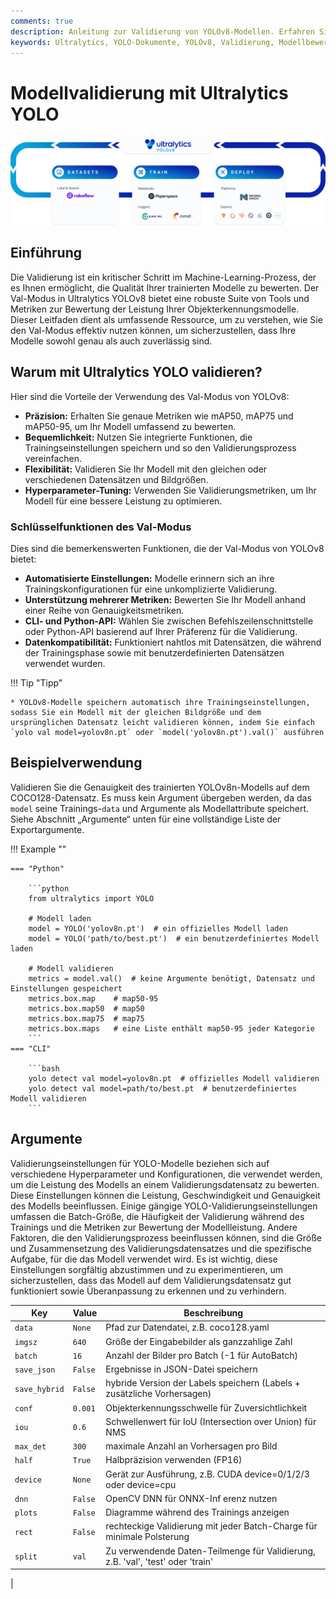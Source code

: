 ```yaml
---
comments: true
description: Anleitung zur Validierung von YOLOv8-Modellen. Erfahren Sie, wie Sie die Leistung Ihrer YOLO-Modelle mit Validierungseinstellungen und Metriken in Python und CLI-Beispielen bewerten können.
keywords: Ultralytics, YOLO-Dokumente, YOLOv8, Validierung, Modellbewertung, Hyperparameter, Genauigkeit, Metriken, Python, CLI
---
```


# Modellvalidierung mit Ultralytics YOLO

<img width="1024" src="https://github.com/ultralytics/assets/raw/main/yolov8/banner-integrations.png" alt="Ultralytics YOLO-Ökosystem und Integrationen">

## Einführung

Die Validierung ist ein kritischer Schritt im Machine-Learning-Prozess, der es Ihnen ermöglicht, die Qualität Ihrer trainierten Modelle zu bewerten. Der Val-Modus in Ultralytics YOLOv8 bietet eine robuste Suite von Tools und Metriken zur Bewertung der Leistung Ihrer Objekterkennungsmodelle. Dieser Leitfaden dient als umfassende Ressource, um zu verstehen, wie Sie den Val-Modus effektiv nutzen können, um sicherzustellen, dass Ihre Modelle sowohl genau als auch zuverlässig sind.

## Warum mit Ultralytics YOLO validieren?

Hier sind die Vorteile der Verwendung des Val-Modus von YOLOv8:

- **Präzision:** Erhalten Sie genaue Metriken wie mAP50, mAP75 und mAP50-95, um Ihr Modell umfassend zu bewerten.
- **Bequemlichkeit:** Nutzen Sie integrierte Funktionen, die Trainingseinstellungen speichern und so den Validierungsprozess vereinfachen.
- **Flexibilität:** Validieren Sie Ihr Modell mit den gleichen oder verschiedenen Datensätzen und Bildgrößen.
- **Hyperparameter-Tuning:** Verwenden Sie Validierungsmetriken, um Ihr Modell für eine bessere Leistung zu optimieren.

### Schlüsselfunktionen des Val-Modus

Dies sind die bemerkenswerten Funktionen, die der Val-Modus von YOLOv8 bietet:

- **Automatisierte Einstellungen:** Modelle erinnern sich an ihre Trainingskonfigurationen für eine unkomplizierte Validierung.
- **Unterstützung mehrerer Metriken:** Bewerten Sie Ihr Modell anhand einer Reihe von Genauigkeitsmetriken.
- **CLI- und Python-API:** Wählen Sie zwischen Befehlszeilenschnittstelle oder Python-API basierend auf Ihrer Präferenz für die Validierung.
- **Datenkompatibilität:** Funktioniert nahtlos mit Datensätzen, die während der Trainingsphase sowie mit benutzerdefinierten Datensätzen verwendet wurden.

!!! Tip "Tipp"

    * YOLOv8-Modelle speichern automatisch ihre Trainingseinstellungen, sodass Sie ein Modell mit der gleichen Bildgröße und dem ursprünglichen Datensatz leicht validieren können, indem Sie einfach `yolo val model=yolov8n.pt` oder `model('yolov8n.pt').val()` ausführen

## Beispielverwendung

Validieren Sie die Genauigkeit des trainierten YOLOv8n-Modells auf dem COCO128-Datensatz. Es muss kein Argument übergeben werden, da das `model` seine Trainings-`data` und Argumente als Modellattribute speichert. Siehe Abschnitt „Argumente“ unten für eine vollständige Liste der Exportargumente.

!!! Example ""

    === "Python"

        ```python
        from ultralytics import YOLO

        # Modell laden
        model = YOLO('yolov8n.pt')  # ein offizielles Modell laden
        model = YOLO('path/to/best.pt')  # ein benutzerdefiniertes Modell laden

        # Modell validieren
        metrics = model.val()  # keine Argumente benötigt, Datensatz und Einstellungen gespeichert
        metrics.box.map    # map50-95
        metrics.box.map50  # map50
        metrics.box.map75  # map75
        metrics.box.maps   # eine Liste enthält map50-95 jeder Kategorie
        ```
    === "CLI"

        ```bash
        yolo detect val model=yolov8n.pt  # offizielles Modell validieren
        yolo detect val model=path/to/best.pt  # benutzerdefiniertes Modell validieren
        ```

## Argumente

Validierungseinstellungen für YOLO-Modelle beziehen sich auf verschiedene Hyperparameter und Konfigurationen, die verwendet werden, um die Leistung des Modells an einem Validierungsdatensatz zu bewerten. Diese Einstellungen können die Leistung, Geschwindigkeit und Genauigkeit des Modells beeinflussen. Einige gängige YOLO-Validierungseinstellungen umfassen die Batch-Größe, die Häufigkeit der Validierung während des Trainings und die Metriken zur Bewertung der Modellleistung. Andere Faktoren, die den Validierungsprozess beeinflussen können, sind die Größe und Zusammensetzung des Validierungsdatensatzes und die spezifische Aufgabe, für die das Modell verwendet wird. Es ist wichtig, diese Einstellungen sorgfältig abzustimmen und zu experimentieren, um sicherzustellen, dass das Modell auf dem Validierungsdatensatz gut funktioniert sowie Überanpassung zu erkennen und zu verhindern.

| Key           | Value   | Beschreibung                                                                    |
|---------------|---------|---------------------------------------------------------------------------------|
| `data`        | `None`  | Pfad zur Datendatei, z.B. coco128.yaml                                          |
| `imgsz`       | `640`   | Größe der Eingabebilder als ganzzahlige Zahl                                    |
| `batch`       | `16`    | Anzahl der Bilder pro Batch (-1 für AutoBatch)                                  |
| `save_json`   | `False` | Ergebnisse in JSON-Datei speichern                                              |
| `save_hybrid` | `False` | hybride Version der Labels speichern (Labels + zusätzliche Vorhersagen)         |
| `conf`        | `0.001` | Objekterkennungsschwelle für Zuversichtlichkeit                                 |
| `iou`         | `0.6`   | Schwellenwert für IoU (Intersection over Union) für NMS                         |
| `max_det`     | `300`   | maximale Anzahl an Vorhersagen pro Bild                                         |
| `half`        | `True`  | Halbpräzision verwenden (FP16)                                                  |
| `device`      | `None`  | Gerät zur Ausführung, z.B. CUDA device=0/1/2/3 oder device=cpu                  |
| `dnn`         | `False` | OpenCV DNN für ONNX-Inf erenz nutzen                                            |
| `plots`       | `False` | Diagramme während des Trainings anzeigen                                        |
| `rect`        | `False` | rechteckige Validierung mit jeder Batch-Charge für minimale Polsterung          |
| `split`       | `val`   | Zu verwendende Daten-Teilmenge für Validierung, z.B. 'val', 'test' oder 'train' |
|
